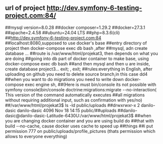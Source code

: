 ## url of project http://dev.symfony-6-testing-project.com:84/
##mysql version=8.0.28
##docker composer=1.29.2
##docker=27.3.1
##apache=2.4.58
##ubuntu=24.04 LTS
##php=8.3.6(cli)
##http://dev.symfony-6-testing-project.com:84
##localhost:8080,supposed to use docker's base
##entry directory of project then docker-compose exec db bash ,after
##mysql, adn create database ...
##route is /var/www/html/projekat3, then depends on what you are doing 
##going into db part of docker container to make base, using docker-compose exec db bash 
##and then mysql and then u are inside, create database project3... exit; , exit;
##rules:everything in English, after uploading on github you need to delete source branch,in this case dd4
##when you want to do migrations you need to write down docker-compose exec engine sh,
##(Here is must bin/console its not possible with symfony console)bin/console doctrine:migrations:migrate --no-interaction( This version of the command automatically executes ##all migrations without requiring additional input, such as confirmation with yes/no)
##/var/www/html/projekat3$ ls -ld public/uploads
##drwxrwxr-x 2 danilo-dasic danilo-dasic 4096 Nov 18 14:15 public/##uploads
##danilo-dasic@danilo-dasic-Latitude-6430U:/var/www/html/projekat3$ 
##when you are changing docker container and you are using build do ##that with  build --no-cache, cause docker uses cache to speed up ##things
##i put permission 777 on public/uploads/profile_pictures (thats permission which allows to everyone everything)